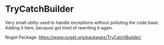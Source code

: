 # TryCatchBuilder
Very small utility used to handle exceptions without polluting the code base. Adding it here, because got tired of rewriting it again.

Nuget Package: https://www.nuget.org/packages/TryCatchBuilder/
